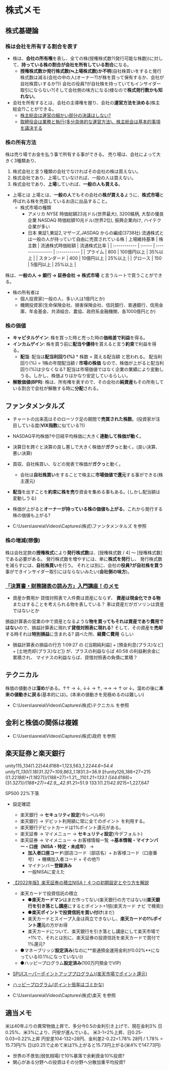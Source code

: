 # 株式メモ

## 株式基礎論

### 株は会社を所有する割合を表す

- 株は、**会社の所有権**を表し、全ての株(授権株式数?(発行可能な株数))に対して、**持っている株の割合が会社を所有している割合**になる。
  - **授権株式数か発行株式数(≒上場株式数)か不明**(自社株買いをすると発行株式数は減る(会社の中の人(オーナー?)が株を買って保有するか、会社が自社株買いするか?))
  会社の役員?が自社株を持っていてもインサイダー取引にならない?(そして会社側の味方になる)様なので**株式発行数かも知れない**。
- 会社を所有するとは、会社の主導権を握り、会社の**運営方法を決める**(株主総会?)ことができる。
  - [株主総会は運営の細かい部分の決議はしない?](https://www.youtube.com/watch?v=8gXw_6thyZk)
  - [取締役会は業務と執行(多分具体的な運営方法)、株主総会は基本的事項 を議決する](https://www.youtube.com/watch?v=y9IXbgZr__8)

### 株の所有方法

株は売り場でお金を払う事で所有する事ができる。
売り場は、会社によって大きく3種類あり、

1. 株式会社と言う種類の会社でなければその会社の株は買えない。
2. 株式会社であり、上場していなければ、一般の人は買えない。
3. 株式会社であり、**上場**していれば、**一般の人も買える**。

- 上場とは
上場とは、**一般の人**でもその会社の**株が買える**ように、**株式市場**と呼ばれる株を売買しているお店に出品すること。
  - 株式市場の種類
    - アメリカ
      NYSE 時価総額23兆ドル(世界最大), 3200銘柄, 大型の優良企業
      NASDAQ 時価総額10兆ドル(世界2位), 振興企業向け, ハイテク企業が多い
    - 日本
      東証1,東証2,マザーズ,JASDAQ からの編成(3738社)
      流通株式とは一般の人が持っていて自由に売買されている株
      | 上場維持基準 | 株主数 | 流通株式時価総額 | 流通株式比率 |
      | :----------- | :----- | :--------------- | :----------- |
      | プライム     | 800    | 100億円以上      | 35%以上      |
      | スタンダード | 400    | 10億円以上       | 25%以上      |
      | グロース     | 150    | 5億円以上        | 25%以上      |

株は、**一般の人 -> 銀行 -> 証券会社 -> 株式市場** と言うルートで買うことができる。

- 株の所有者は
  - 個人投資家(一般の人、多い人は1億円とか)
  - 機関投資家(生命保険会社、損害保険会社、信託銀行、普通銀行、信用金庫、年金基金、共済組合、農協、政府系金融機関、各1000億円とか)

### 株の価値

- **キャピタルゲイン**: 株を買った時と売った時の**価格差で利益**を得る。
- **インカムゲイン**: 株を買う前に**配当や優待**を貰えると言う**約束**で利益を得る。
  - **配当**: 配当は**配当利回り(%)** * 株数 = 貰える配当額 と思われる。
  配当利回り(%) = 1株の年間配当額 / **市場の株価** なので、株価が上がると配当利回り(%)は少なくなる?
  配当は市場価値ではなく企業の業績により変動しうる。しかし、株価よりはかなり安定しているらしい。
- **解散価値(BPR)**: 株は、所有権を表すので、その会社の**純資産**もその所有している割合で会社が解散する時に**分配**される。

## ファンタメンタルズ

- チャートの出来高はそのローソク足の期間で**売買された株数**。(投資家が注目している度(**VIX指数**に似ている?))
- NASDAQ平均株価?や日経平均株価に大きく**連動して株価が動く**。
- 決算日を跨ぐと決算の良し悪しで大きく株価が**ガクっ**と動く。(良い決算、悪い決算)
- 買収、自社株買い、などの発表で株価が**ガクっ**と動く。
  - 会社は**自社株買い**をすることで株主に**市場価値で還元**する事ができる(株主還元)

- **配当**を出すことを**約束に株を売り**資金を集める事もある。(しかし配当額は変動しうる)

- 株価が上がると**オーナーが持っている株の価値も上がる**。これから発行する株の価値も上がる?

- C:\Users\asreia\Videos\Captures\株式\ファンタメンタルズ を参照

### 株の増減(想像)

株は会社定款の**授権株式**により**発行株式数**は、[授権株式数 / 4] ～ [授権株式数] である必要がある。
発行株式数を増やすには、単に**株式を発行**し、
発行株式数を減らすには、**自社株買い**を行う。
それとは別に、会社の**役員?が自社株を買う**事ができインサイダー取引にはならないみたい(**会社側の味方**)。

### [「決算書・財務諸表の読み方」入門講座！のメモ](https://www.youtube.com/watch?v=0X0t1Mj9_NQ&list=LL&index=21)

- 資産か費用か
貸借対照表で人件費は資産にならず、
**資産は現金化できる物**またはすることを考えられる物を表している？
車は資産だがガソリンは資産ではないとか

損益計算表の営業の中で資産となるような**物を買ってもそれは資産であり費用ではない**ので、損益計算表に現れず**貸借対照表に現れる**?
そして、その資産を**売却**する時それは**特別損益**に含まれる?
調べた所、**経費⊂費用** らしい

- 損益計算表の損益の行方
1:09:27 の {[当期純利益] + [預金利息(プラス)など] + [土地売却(プラス)など]} が、プラスの利益ならば 40:58 の利益剰余金に累積され、
マイナスの利益ならば、貸借対照表の負債に累積？

## テクニカル

株価の値動きは**溜め**がある。↑↑ -> ↓, ↓↓ -> ↑, →→ -> ↑ or ↓。溜めの後に**本来の値動きに戻る**(基本的には)。(本来の値動きを見極めるのは難しい)

- C:\Users\asreia\Videos\Captures\株式\テクニカル を参照

## 金利と株価の関係は複雑

- C:\Users\asreia\Videos\Captures\株式\政府 を参照

## 楽天証券と楽天銀行

unity115_134(1.22)*44.6*188=1,123,563_1.22*44.6=54.4
unity11_130(1.18)*31.3*27=109,863_1.18*31.3=36.9
計unity126_188+27=215
  ((1.22*188)+(1.18*27))/(188+27)=1.21__110*1.21=133.1
  ((44.6*188)+(31.3*27))/(188+27)=42.9__42.9*1.21=51.9
  133.1(1.21)*42.9*215=1,227,647

SP500 22%下落

- 設定確認
  - 楽天銀行 -> **セキュリティ設定**(今レベル中)
  - 楽天銀行 -> デビット利用額に常に全てのポイント を利用する。
  - 楽天銀行デビットカードは1%ポイント還元がある。
  - 楽天証券 -> マイメニュー -> **セキュリティ設定**(今デフォルト)
  - 楽天証券 -> マイメニュー -> お客様情報一覧 ->**基本情報・マイナンバー・口座（NISA・特定・未成年）** ->
    - **加入者口座コード**(部店コード（部店名）+ お客様コード（口座番号） + 機構加入者コード + その他?)
    - マイナンバー**登録済み**
    - 一般NISAに変えた
- [【2022年版】楽天証券の積立NISA！４つの初期設定とやり方を解説](https://www.youtube.com/watch?v=c2oh29JlFpA&list=PLtjAIRnny3h6-A4pg4e8hudIsqHzTn9CR&index=6)
  - 楽天カードで投資信託の積立
    - ●**楽天カードマン**はまだ作ってない(楽天銀行の方ではない)(**楽天銀行を引き落とし講座**にするとポイント+1倍(楽天カード ナビ で検索))
    - ●**楽天ポイントで投資信託を買い付け**(まだ)
    - 楽天カードとスイープ入金は両立できないし、**楽天カードの1%ポイント還元**の方がお得
    - 楽天カードについて、楽天銀行を引き落とし講座にして楽天市場で+1%で、それとは別に、楽天証券の投資信託を楽天カードで買付で1%還元?
  - ●マネーブリッジ**設定済み**(なのに**普通預金運用金利が0.02%**になっている(0.1%になっていない))
  - ●ハッピープログラム**設定済み**(100万円預金でVIP)
- [SPU(スーパーポイントアッププログラム)(楽天市場でポイント還元)](https://www.youtube.com/watch?v=Ic9GhIhMfIw)
- [ハッピープログラム(ポイント倍率はゴミかな)](youtube.com/watch?v=ETy3B67Ia5Y)
  
- C:\Users\asreia\Videos\Captures\株式\楽天 を参照

## 適当メモ

米は40年ぶりの異常物価上昇で、多分今0.5の金利引き上げで、現在金利3%
日0.25%、米3%により、円安が進んでいる。
米3-1=2%上昇、日0.25-0.03=0.22%上昇
円安差104-132=28円、金利差2-0.22=1.78%
28円 / 1.78% = 15.73円/%
日は0.25で止めて米は1%上がると15.73円上がる(米4%で147.73円)

- 世界の不景気(弱気相場)で10%暴落で余剰資金10%投資?
- 関心がある分野への投資はその分野へ分散加重平均投資?
